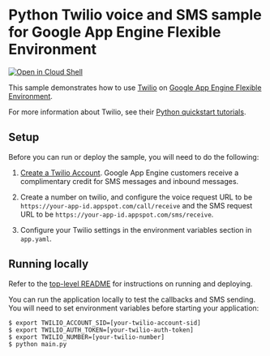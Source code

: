 # Python Twilio voice and SMS sample for Google App Engine Flexible Environment

[![Open in Cloud Shell][shell_img]][shell_link]

[shell_img]: http://gstatic.com/cloudssh/images/open-btn.png
[shell_link]: https://console.cloud.google.com/cloudshell/open?git_repo=https://github.com/GoogleCloudPlatform/python-docs-samples&page=editor&open_in_editor=appengine/flexible/twilio/README.md

This sample demonstrates how to use [Twilio](https://www.twilio.com) on [Google App Engine Flexible Environment](https://cloud.google.com/appengine).

For more information about Twilio, see their [Python quickstart tutorials](https://www.twilio.com/docs/quickstart/python).

## Setup

Before you can run or deploy the sample, you will need to do the following:

1. [Create a Twilio Account](http://ahoy.twilio.com/googlecloudplatform). Google App Engine
customers receive a complimentary credit for SMS messages and inbound messages.

2. Create a number on twilio, and configure the voice request URL to be ``https://your-app-id.appspot.com/call/receive``
and the SMS request URL to be ``https://your-app-id.appspot.com/sms/receive``.

3. Configure your Twilio settings in the environment variables section in ``app.yaml``.

## Running locally

Refer to the [top-level README](../README.md) for instructions on running and deploying.

You can run the application locally to test the callbacks and SMS sending. You
will need to set environment variables before starting your application:

    $ export TWILIO_ACCOUNT_SID=[your-twilio-account-sid]
    $ export TWILIO_AUTH_TOKEN=[your-twilio-auth-token]
    $ export TWILIO_NUMBER=[your-twilio-number]
    $ python main.py
